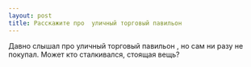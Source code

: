 ```yaml
---
layout: post 
title: Расскажите про  уличный торговый павильон 
--- 
```

Давно слышал про  уличный торговый павильон , но сам ни разу не покупал. Может кто сталкивался, стоящая вещь?